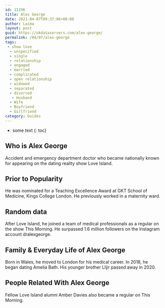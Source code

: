 ```yaml
---
id: 11296
title: Alex George
date: 2021-04-07T09:37:06+00:00
author: Laima
layout: post
guid: https://ukdataservers.com/alex-george/
permalink: /04/07/alex-george
tags:
 - show love
  - unspecified
  - single
  - relationship
  - engaged
  - married
  - complicated
  - open relationship
  - widowed
  - separated
  - divorced
   - Husband
  - Wife
  - Boyfriend
  - Girlfriend
category: Guides
---
```


* some text
{: toc}


## Who is Alex George
                  
                  
                  
Accident and emergency department doctor who became nationally known for appearing on the dating reality show Love Island.
                  
              
            
              
            
                
                
                
## Prior to Popularity
                  
                  
                  
He was nominated for a Teaching Excellence Award at GKT School of Medicine, Kings College London. He previously worked in a maternity ward.
                  
              
            
              
            
                
                
                
## Random data
                  
                  
                  
After Love Island, he joined a team of medical professionals as a regular on the show This Morning. He surpassed 1.6 million followers on the Instagram account dralexgeorge.
                  
              
            
              
            
                
                
                
## Family & Everyday Life of Alex George
                  
                  
                  
Born in Wales, he moved to London for his medical career. In 2018, he began dating Amelia Bath. His younger brother Llŷr passed away in 2020.
                  
              
            
              
            
                
                
                
## People Related With Alex George
                  
                  
                  
Fellow Love Island alumni Amber Davies also became a regular on This Morning.
                  
              
            
              
            
                
              
            
              
              
            
            
              
            
          
          
          